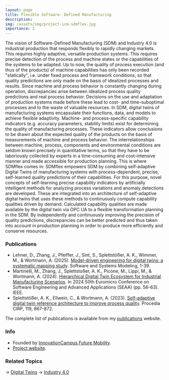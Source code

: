 ```yaml
---
layout: page
title: Flexible Software- Defined Manufacturing
description: 
img: /assets/img/project-icm-sdmflex.jpg
importance: 1
---
```


The vision of Software-Defined Manufacturing (SDM) and Industry 4.0 is industrial production that responds flexibly to rapidly changing markets. This requires highly adaptive, versatile production systems. This requires precise detection of the process and machine states or the capabilities of the systems to be adapted. Up to now, the quality of process execution (and thus of the products) of machine capabilities has only been recorded "statically", i.e. under fixed process and framework conditions, so that quality predictions are only made on the basis of idealized processes and results. Since machine and process behavior is constantly changing during operation, discrepancies arise between idealized process quality predictions and real process behavior. Decisions on the use and adaptation of production systems made before these lead to cost- and time-suboptimal processes and to the waste of valuable resources. In SDM, digital twins of manufacturing systems encapsulate their functions, data, and models to achieve flexible adaptivity. Machine- and process-specific capability indicators (e.g. accuracy parameters, stability limits) exist for determining the quality of manufacturing processes. These indicators allow conclusions to be drawn about the expected quality of the products on the basis of measurements of machine and process behavior. The interrelationships between machine, process, components and environmental conditions are seldom known precisely in quantitative terms, so that they have to be laboriously collected by experts in a time-consuming and cost-intensive manner and made accessible for production planning. This is where SDMflex comes in: SDMflex empowers SDM by combining self-adaptive Digital Twins of manufacturing systems with process-dependent, precise, self-learned quality predictions of their capabilities. For this purpose, novel concepts of self-learning precise capability indicators by artificially intelligent methods for analyzing process variations and anomaly detections are developed. These are integrated into an architecture of self-adaptive digital twins that uses these methods to continuously compute capability qualities driven by demand. Calculated capability qualities are made available by the digital twin via OPC UA to a flexible transformation planning in the SDM. By independently and continuously improving the precision of quality predictions, discrepancies can be better predicted and thus taken into account in production planning in order to produce more efficiently and conserve resources.

### Publications

- Lehner, D., Zhang, J., Pfeiffer, J., Sint, S., Splettstößer, A. K., Wimmer, M., & Wortmann, A. (2025). [Model-driven engineering for digital twins: a systematic mapping study](https://link.springer.com/content/pdf/10.1007/s10270-025-01264-7.pdf). Software and Systems Modeling, 1-39.
- Martinelli, M., Zhang, J., Splettstoßer, A. K., Picone, M., Lippi, M., & Wortmann, A. (2024). [Hierarchical Digital Twin Ecosystem for Industrial Manufacturing Scenarios](https://awortmann.github.io/downloads/paper/Hierarchical_Digital_Twin_Ecosystem_for_Industrial_Manufacturing_Scenarios.pdf). In 2024 50th Euromicro Conference on Software Engineering and Advanced Applications (SEAA) (pp. 56-63). IEEE.
- Splettstößer, A. K., Ellwein, C., & Wortmann, A. (2023). [Self-adaptive digital twin reference architecture to improve process quality](https://awortmann.github.io/downloads/paper/Self_adaptive_digital_twin_reference_architecture_to_improve_process_quality.pdf). Procedia CIRP, 119, 867-872.


The complete list of publications is available from my [publications](https://awortmann.github.io/publications/) website.

### Info

- Founded by [InnovationCampus Future Mobility](https://www.icm-bw.de/).
- [Project website](https://www.icm-bw.de/forschung/projektuebersicht/detailseite/sdmanu4-sdmflex).

### Related Topics

→ [Digital Twins](https://wortmann.ac/dts/)
→ [Industry 4.0](https://wortmann.ac/i40/)
